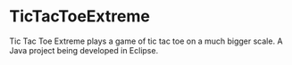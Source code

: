 # TicTacToeExtreme
Tic Tac Toe Extreme plays a game of tic tac toe on a much bigger scale. A Java project being developed in Eclipse.
